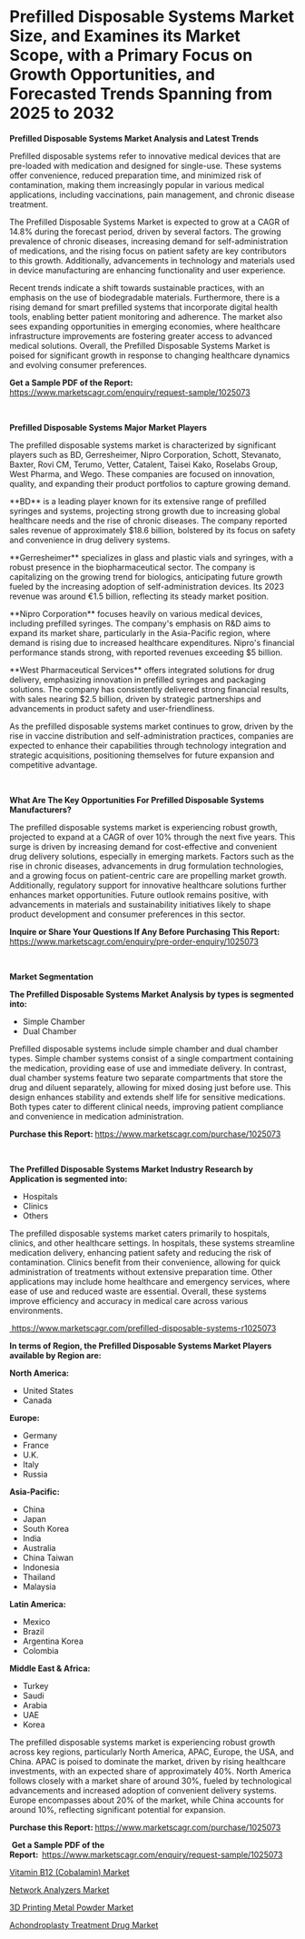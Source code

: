 <p><h1>Prefilled Disposable Systems Market Size, and Examines its Market Scope, with a Primary Focus on Growth Opportunities, and Forecasted Trends Spanning from 2025 to 2032</h1></p><p><strong>Prefilled Disposable Systems Market Analysis and Latest Trends</strong></p>
<p><p>Prefilled disposable systems refer to innovative medical devices that are pre-loaded with medication and designed for single-use. These systems offer convenience, reduced preparation time, and minimized risk of contamination, making them increasingly popular in various medical applications, including vaccinations, pain management, and chronic disease treatment.</p><p>The Prefilled Disposable Systems Market is expected to grow at a CAGR of 14.8% during the forecast period, driven by several factors. The growing prevalence of chronic diseases, increasing demand for self-administration of medications, and the rising focus on patient safety are key contributors to this growth. Additionally, advancements in technology and materials used in device manufacturing are enhancing functionality and user experience.</p><p>Recent trends indicate a shift towards sustainable practices, with an emphasis on the use of biodegradable materials. Furthermore, there is a rising demand for smart prefilled systems that incorporate digital health tools, enabling better patient monitoring and adherence. The market also sees expanding opportunities in emerging economies, where healthcare infrastructure improvements are fostering greater access to advanced medical solutions. Overall, the Prefilled Disposable Systems Market is poised for significant growth in response to changing healthcare dynamics and evolving consumer preferences.</p></p>
<p><strong>Get a Sample PDF of the Report:&nbsp;</strong> <a href="https://www.marketscagr.com/enquiry/request-sample/1025073?utm_campaign=1868&utm_medium=2&utm_source=Github&utm_content=ia&utm_term=22032025&utm_id=prefilled-disposable-systems">https://www.marketscagr.com/enquiry/request-sample/1025073</a></p>
<p>&nbsp;</p>
<p><strong>Prefilled Disposable Systems Major Market Players</strong></p>
<p><p>The prefilled disposable systems market is characterized by significant players such as BD, Gerresheimer, Nipro Corporation, Schott, Stevanato, Baxter, Rovi CM, Terumo, Vetter, Catalent, Taisei Kako, Roselabs Group, West Pharma, and Wego. These companies are focused on innovation, quality, and expanding their product portfolios to capture growing demand.</p><p>**BD** is a leading player known for its extensive range of prefilled syringes and systems, projecting strong growth due to increasing global healthcare needs and the rise of chronic diseases. The company reported sales revenue of approximately $18.6 billion, bolstered by its focus on safety and convenience in drug delivery systems.</p><p>**Gerresheimer** specializes in glass and plastic vials and syringes, with a robust presence in the biopharmaceutical sector. The company is capitalizing on the growing trend for biologics, anticipating future growth fueled by the increasing adoption of self-administration devices. Its 2023 revenue was around €1.5 billion, reflecting its steady market position.</p><p>**Nipro Corporation** focuses heavily on various medical devices, including prefilled syringes. The company's emphasis on R&D aims to expand its market share, particularly in the Asia-Pacific region, where demand is rising due to increased healthcare expenditures. Nipro's financial performance stands strong, with reported revenues exceeding $5 billion.</p><p>**West Pharmaceutical Services** offers integrated solutions for drug delivery, emphasizing innovation in prefilled syringes and packaging solutions. The company has consistently delivered strong financial results, with sales nearing $2.5 billion, driven by strategic partnerships and advancements in product safety and user-friendliness.</p><p>As the prefilled disposable systems market continues to grow, driven by the rise in vaccine distribution and self-administration practices, companies are expected to enhance their capabilities through technology integration and strategic acquisitions, positioning themselves for future expansion and competitive advantage.</p></p>
<p>&nbsp;</p>
<p><strong>What Are The Key Opportunities For Prefilled Disposable Systems Manufacturers?</strong></p>
<p><p>The prefilled disposable systems market is experiencing robust growth, projected to expand at a CAGR of over 10% through the next five years. This surge is driven by increasing demand for cost-effective and convenient drug delivery solutions, especially in emerging markets. Factors such as the rise in chronic diseases, advancements in drug formulation technologies, and a growing focus on patient-centric care are propelling market growth. Additionally, regulatory support for innovative healthcare solutions further enhances market opportunities. Future outlook remains positive, with advancements in materials and sustainability initiatives likely to shape product development and consumer preferences in this sector.</p></p>
<p><strong>Inquire or Share Your Questions If Any Before Purchasing This Report:</strong> <a href="https://www.marketscagr.com/enquiry/pre-order-enquiry/1025073?utm_campaign=1868&utm_medium=2&utm_source=Github&utm_content=ia&utm_term=22032025&utm_id=prefilled-disposable-systems">https://www.marketscagr.com/enquiry/pre-order-enquiry/1025073</a></p>
<p>&nbsp;</p>
<p><strong>Market Segmentation</strong></p>
<p><strong>The Prefilled Disposable Systems Market Analysis by types is segmented into:</strong></p>
<p><ul><li>Simple Chamber</li><li>Dual Chamber</li></ul></p>
<p><p>Prefilled disposable systems include simple chamber and dual chamber types. Simple chamber systems consist of a single compartment containing the medication, providing ease of use and immediate delivery. In contrast, dual chamber systems feature two separate compartments that store the drug and diluent separately, allowing for mixed dosing just before use. This design enhances stability and extends shelf life for sensitive medications. Both types cater to different clinical needs, improving patient compliance and convenience in medication administration.</p></p>
<p><strong>Purchase this Report:&nbsp;</strong><a href="https://www.marketscagr.com/purchase/1025073?utm_campaign=1868&utm_medium=2&utm_source=Github&utm_content=ia&utm_term=22032025&utm_id=prefilled-disposable-systems">https://www.marketscagr.com/purchase/1025073</a></p>
<p>&nbsp;</p>
<p><strong>The Prefilled Disposable Systems Market Industry Research by Application is segmented into:</strong></p>
<p><ul><li>Hospitals</li><li>Clinics</li><li>Others</li></ul></p>
<p><p>The prefilled disposable systems market caters primarily to hospitals, clinics, and other healthcare settings. In hospitals, these systems streamline medication delivery, enhancing patient safety and reducing the risk of contamination. Clinics benefit from their convenience, allowing for quick administration of treatments without extensive preparation time. Other applications may include home healthcare and emergency services, where ease of use and reduced waste are essential. Overall, these systems improve efficiency and accuracy in medical care across various environments.</p></p>
<p><a href="https://www.marketscagr.com/prefilled-disposable-systems-r1025073?utm_campaign=1868&utm_medium=2&utm_source=Github&utm_content=ia&utm_term=22032025&utm_id=prefilled-disposable-systems">&nbsp;https://www.marketscagr.com/prefilled-disposable-systems-r1025073</a></p>
<p><strong>In terms of Region, the Prefilled Disposable Systems Market Players available by Region are:</strong></p>
<p>
    <p> <strong> North America: </strong>
        <ul>
            <li>United States</li>
            <li>Canada</li>
        </ul>
        </p> 
    <p> <strong> Europe: </strong>
        <ul>
            <li>Germany</li>
            <li>France</li>
            <li>U.K.</li>
            <li>Italy</li>
            <li>Russia</li>
        </ul>
        </p> 
    <p> <strong> Asia-Pacific: </strong>
        <ul>
            <li>China</li>
            <li>Japan</li>
            <li>South Korea</li>
            <li>India</li>
            <li>Australia</li>
            <li>China Taiwan</li>
            <li>Indonesia</li>
            <li>Thailand</li>
            <li>Malaysia</li>
        </ul>
        </p> 
    <p> <strong> Latin America: </strong>
        <ul>
            <li>Mexico</li>
            <li>Brazil</li>
            <li>Argentina Korea</li>
            <li>Colombia</li>
        </ul>
        </p> 
    <p> <strong> Middle East & Africa: </strong>
        <ul>
            <li>Turkey</li>
            <li>Saudi</li>
            <li>Arabia</li>
            <li>UAE</li>
            <li>Korea</li>
        </ul>
    </p>
    </p>
<p><p>The prefilled disposable systems market is experiencing robust growth across key regions, particularly North America, APAC, Europe, the USA, and China. APAC is poised to dominate the market, driven by rising healthcare investments, with an expected share of approximately 40%. North America follows closely with a market share of around 30%, fueled by technological advancements and increased adoption of convenient delivery systems. Europe encompasses about 20% of the market, while China accounts for around 10%, reflecting significant potential for expansion.</p></p>
<p><strong>Purchase this Report: </strong><a href="https://www.marketscagr.com/purchase/1025073?utm_campaign=1868&utm_medium=2&utm_source=Github&utm_content=ia&utm_term=22032025&utm_id=prefilled-disposable-systems">https://www.marketscagr.com/purchase/1025073</a></p>
<p>&nbsp;<strong>Get a Sample PDF of the Report:&nbsp;&nbsp;</strong><a href="https://www.marketscagr.com/enquiry/request-sample/1025073?utm_campaign=1868&utm_medium=2&utm_source=Github&utm_content=ia&utm_term=22032025&utm_id=prefilled-disposable-systems">https://www.marketscagr.com/enquiry/request-sample/1025073</a></p>
<p><strong></strong></p>
<p><p><a href="https://github.com/knazsdadeyvw/Market-Research-Report-List-1/blob/main/vitamin-b12-cobalamin-market.md?utm_campaign=1868&utm_medium=2&utm_source=Github&utm_content=ia&utm_term=22032025&utm_id=prefilled-disposable-systems">Vitamin B12 (Cobalamin) Market</a></p><p><a href="https://github.com/RickHolmes3/Market-Research-Report-List-7/blob/main/network-analyzers-market.md?utm_campaign=1868&utm_medium=2&utm_source=Github&utm_content=ia&utm_term=22032025&utm_id=prefilled-disposable-systems">Network Analyzers Market</a></p><p><a href="https://github.com/aarenlazosw3/Market-Research-Report-List-1/blob/main/3d-printing-metal-powder-market.md?utm_campaign=1868&utm_medium=2&utm_source=Github&utm_content=ia&utm_term=22032025&utm_id=prefilled-disposable-systems">3D Printing Metal Powder Market</a></p><p><a href="https://github.com/Krish2023na/Market-Research-Report-List-7/blob/main/achondroplasty-treatment-drug-market.md?utm_campaign=1868&utm_medium=2&utm_source=Github&utm_content=ia&utm_term=22032025&utm_id=prefilled-disposable-systems">Achondroplasty Treatment Drug Market</a></p></p>